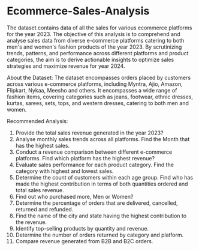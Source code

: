 # Ecommerce-Sales-Analysis
The dataset contains data of all the sales for various ecommerce platforms for the year 2023. The objective of this analysis is to comprehend and analyse sales data from diverse e-commerce platforms catering to both men's and women's fashion products of the year 2023. By scrutinizing trends, patterns, and performance across different platforms and product categories, the aim is to derive actionable insights to optimize sales strategies and maximize revenue for year 2024.

About the Dataset:
The dataset encompasses orders placed by customers across various e-commerce platforms, including Myntra, Ajio, Amazon, Flipkart, Nykaa, Meesho and others. It encompasses a wide range of fashion items, covering categories such as jeans, footwear, ethnic dresses, kurtas, sarees, sets, tops, and western dresses, catering to both men and women.

Recommended Analysis:

1.	Provide the total sales revenue generated in the year 2023?
2.	Analyse monthly sales trends across all platforms. Find the Month that has the highest sales.
3.	Conduct a revenue comparison between different e-commerce platforms. Find which platform has the highest revenue?
4.	Evaluate sales performance for each product category. Find the category with highest and lowest sales.
5.	Determine the count of customers within each age group. Find who has made the highest contribution in terms of both quantities ordered and total sales revenue. 
6.	Find out who purchased more, Men or Women? 
7.	Determine the percentage of orders that are delivered, cancelled, returned and refunded.
8.	Find the name of the city and state having the highest contribution to the revenue.
9.	Identify top-selling products by quantity and revenue.
10.	Determine the number of orders returned by category and platform.
11.	Compare revenue generated from B2B and B2C orders.


